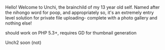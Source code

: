 Hello! Welcome to Unchi, the brainchild of my 13 year old self. Named after the nihongo word for poop, and appropriately so, it's an extremely entry level solution for private file uploading- complete with a photo gallery and nothing else!

should work on PHP 5.3+, requires GD for thumbnail generation

Unch2 soon (not)
